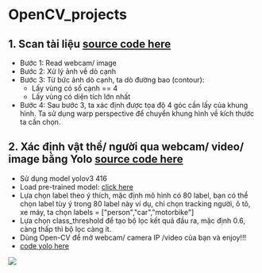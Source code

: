 # OpenCV_projects

## 1. Scan tài liệu [source code here](https://github.com/thien1892/OpenCv_Python/blob/main/OpenCV_project/P1_scan_documents.py)
- Bước 1: Read webcam/ image
- Bước 2: Xử lý ảnh về dò cạnh
- Bước 3: Từ bức ảnh dò cạnh, ta dò đường bao (contour):
    - Lấy vùng có số cạnh == 4
    - Lấy vùng có diện tích lớn nhất
- Bước 4: Sau bước 3, ta xác định được tọa độ 4 góc cần lấy của khung hình. Ta sử dụng warp perspective để chuyển khung hình về kích thước ta cần chọn.

## 2. Xác định vật thể/ người qua webcam/ video/ image bằng Yolo [source code here](https://github.com/thien1892/OpenCv_Python/blob/main/OpenCV_project/P2_track_yolo.py)
- Sử dụng model yolov3 416
- Load pre-trained model: [click here](https://drive.google.com/file/d/1bhTkqX_I-JU7zGCi0owRTmfdw0QW-z15/view?usp=sharing)
- Lựa chọn label theo ý thích, mặc định mô hình có 80 label, bạn có thể chọn label tùy ý trong 80 label này ví dụ, chỉ chọn tracking người, ô tô, xe máy, ta chọn labels = ["person","car","motorbike"]
- Lựa chọn class_threshold để tạo bộ lọc kết quả đầu ra, mặc định 0.6, càng thấp thì bộ lọc càng ít.
- Dùng Open-CV để mở webcam/ camera IP /video của bạn và enjoy!!!
- [code yolo here](https://github.com/thien1892/OpenCv_Python/blob/main/OpenCV_project/yolo3.py)

<img src = 'https://i.imgur.com/7ojeMcW.jpg'>
